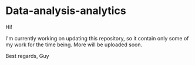 # Data-analysis-analytics

Hi!

I'm currently working on updating this repository, so it contain only some of my work for the time being.
More will be uploaded soon.


Best regards,
Guy
